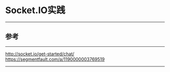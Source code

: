 # Socket.IO实践

***

## 参考

***
http://socket.io/get-started/chat/
https://segmentfault.com/a/1190000003769519
***